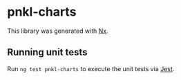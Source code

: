 # pnkl-charts

This library was generated with [Nx](https://nx.dev).

## Running unit tests

Run `ng test pnkl-charts` to execute the unit tests via [Jest](https://jestjs.io).
